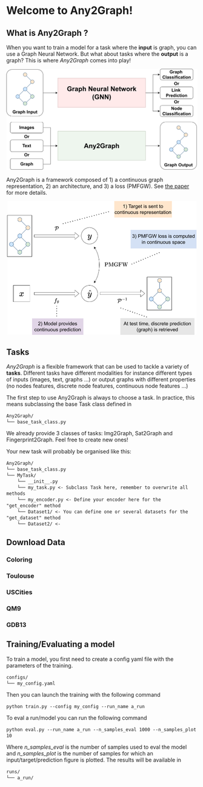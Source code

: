 # Welcome to Any2Graph! 

## What is Any2Graph ?

When you want to train a model for a task where the **input** is graph, you can use a Graph Neural Network. But what about tasks where the **output** is a graph? This is where _Any2Graph_ comes into play!

<p align="middle">
  <img src="/fig/GNNvsAny2Graph.png" width="600" />
</p>

Any2Graph is a framework composed of 1) a continuous graph representation, 2) an architecture, and 3) a loss (PMFGW). See [the paper](https://arxiv.org/pdf/2402.12269) for more details.

<p align="middle">
  <img src="/fig/Any2Graph_Pipeline.png" width="500" />
</p>

## Tasks

*Any2Graph* is a flexible framework that can be used to tackle a variety of **tasks**.  Different tasks have different modalities for instance different types of inputs  (images, text, graphs ...) or output graphs with different properties (no nodes features, discrete node features, continuous node features ...)

The first step to use Any2Graph is always to choose a task. In practice, this means subclassing the base Task class defined in 
```
Any2Graph/
└── base_task_class.py
```
We already provide 3 classes of tasks: Img2Graph, Sat2Graph and Fingerprint2Graph. Feel free to create new ones! 

Your new task will probably be organised like this:
```
Any2Graph/
└── base_task_class.py
└── MyTask/
	└── __init__.py
	└── my_task.py <- Subclass Task here, remember to overwrite all methods
	└── my_encoder.py <- Define your encoder here for the "get_encoder" method
	└── Dataset1/ <- You can define one or several datasets for the "get_dataset" method
	└── Dataset2/ <- 
```

## Download Data 

### Coloring

### Toulouse

### USCities

### QM9

### GDB13


## Training/Evaluating a model 

To train a model, you first need to create a config yaml file with the parameters of the training.
```
configs/
└── my_config.yaml
```
Then you can launch the training with the following command 
```
python train.py --config my_config --run_name a_run
```
To eval a run/model you can run the following command 
```
python eval.py --run_name a_run --n_samples_eval 1000 --n_samples_plot 10
```
Where *n_samples_eval* is the number of samples used to eval the model and  *n_samples_plot*  is the number of samples for which an input/target/prediction figure is plotted. The results will be available in 

```
runs/
└── a_run/
```


